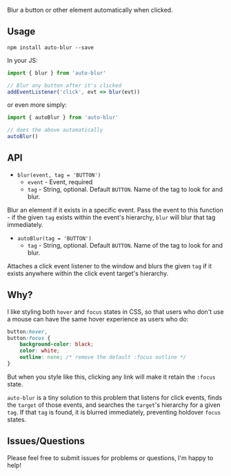 Blur a button or other element automatically when clicked.

## Usage

`npm install auto-blur --save`

In your JS:

```js
import { blur } from 'auto-blur'

// Blur any button after it's clicked
addEventListener('click', evt => blur(evt))
```

or even more simply:

```js
import { autoBlur } from 'auto-blur'

// does the above automatically
autoBlur()
```

## API

-   `blur(event, tag = 'BUTTON')`
    -   `event` - Event, required
    -   `tag` - String, optional. Default `BUTTON`. Name of the tag to look for and blur.

Blur an element if it exists in a specific event. Pass the event to this function - if the given `tag` exists within the event's hierarchy, `blur` will blur that tag immediately.

-   `autoBlur(tag = 'BUTTON')`
    -   `tag` - String, optional. Default `BUTTON`. Name of the tag to look for and blur.

Attaches a click event listener to the window and blurs the given `tag` if it exists anywhere within the click event target's hierarchy.

## Why?

I like styling both `hover` and `focus` states in CSS, so that users who don't use a mouse can have the same hover experience as users who do:

```css
button:hover,
button:focus {
    background-color: black;
    color: white;
    outline: none; /* remove the default :focus outline */
}
```

But when you style like this, clicking any link will make it retain the `:focus` state.

`auto-blur` is a tiny solution to this problem that listens for click events, finds the `target` of those events, and searches the `target`'s hierarchy for a given `tag`. If that `tag` is found, it is blurred immediately, preventing holdover `focus` states.

## Issues/Questions

Please feel free to submit issues for problems or questions, I'm happy to help!
